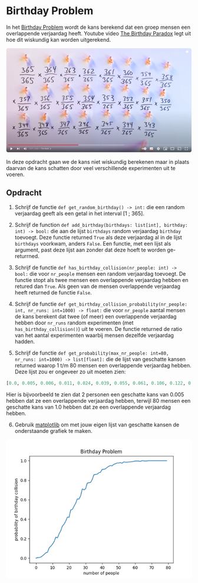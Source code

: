 # Birthday Problem

In het [Birthday Problem](https://en.wikipedia.org/wiki/Birthday_problem) wordt de kans berekend dat een groep mensen een overlappende verjaardag heeft. Youtube video [The Birthday Paradox](https://youtu.be/ofTb57aZHZs) legt uit hoe dit wiskundig kan worden uitgerekend.

[![birthday_paradox_vsauce2.png](birthday_paradox_vsauce2.png)](https://youtu.be/ofTb57aZHZs)

In deze opdracht gaan we de kans niet wiskundig berekenen maar in plaats daarvan de kans schatten door veel verschillende experimenten uit te voeren.

## Opdracht

1) Schrijf de functie `def get_random_birthday() -> int:` die een random verjaardag geeft als een getal in het interval [1 ; 365].

2) Schrijf de function `def add_birthday(birthdays: list[int], birthday: int) -> bool:` die aan de lijst `birthdays` random verjaardag `birthday` toevoegt. Deze functie returned `True` als deze verjaardag al in de lijst `birthdays` voorkwam, anders `False`. Een functie, met een lijst als argument, past deze lijst aan zonder dat deze hoeft te worden ge-returrned. 

3) Schrijf de functie `def has_birthday_collision(nr_people: int) -> bool:` die voor `nr_people` mensen een random verjaardag toevoegt. De functie stopt als twee mensen een overlappende verjaardag hebben en retured dan `True`. Als geen van de mensen overlappende verjaardag heeft returned de functie `False`.

4) Schrijf de functie `def get_birthday_collision_probability(nr_people: int, nr_runs: int=1000) -> float:` die voor `nr_people` aantal mensen de kans berekent dat twee (of meer) een overlappende verjaardag hebben door `nr_runs` random experimenten (met `has_birthday_collision()`) uit te voeren. De functie returned de ratio van het aantal experimenten waarbij mensen dezelfde verjaardag hadden.

5) Schrijf de functie `def get_probability(max_nr_people: int=80, nr_runs: int=1000) -> list[float]:` die de lijst van geschatte kansen returned waarop 1 t/m 80 mensen een overlappende verjaardag hebben. Deze lijst zou er ongeveer zo uit moeten zien:

```python
[0.0, 0.005, 0.006, 0.011, 0.024, 0.039, 0.055, 0.061, 0.106, 0.122, 0.143, 0.17, 0.216, 0.208, 0.25, 0.281, 0.33, 0.349, 0.38, 0.421, 0.419, 0.494, 0.5, 0.533, 0.563, 0.608, 0.606, 0.639, 0.711, 0.701, 0.712, 0.771, 0.774, 0.777, 0.807, 0.856, 0.859, 0.862, 0.876, 0.882, 0.911, 0.912, 0.917, 0.932, 0.943, 0.951, 0.947, 0.963, 0.969, 0.976, 0.977, 0.981, 0.974, 0.988, 0.985, 0.985, 0.987, 0.988, 0.991, 0.993, 0.997, 0.997, 0.997, 0.993, 1.0, 0.999, 0.997, 0.998, 1.0, 1.0, 1.0, 1.0, 1.0, 1.0, 1.0, 1.0, 1.0, 1.0, 1.0, 1.0]
```

Hier is bijvoorbeeld te zien dat 2 personen een geschatte kans van 0.005 hebben dat ze een overlappende verjaardag hebben, terwijl 80 mensen een geschatte kans van 1.0 hebben dat ze een overlappende verjaardag hebben.

6) Gebruik [matplotlib](https://matplotlib.org/stable/tutorials/pyplot.html#sphx-glr-tutorials-pyplot-py) om met jouw eigen lijst van geschatte kansen de onderstaande grafiek te maken.

![birthday_probabilities.png](birthday_probabilities.png)
